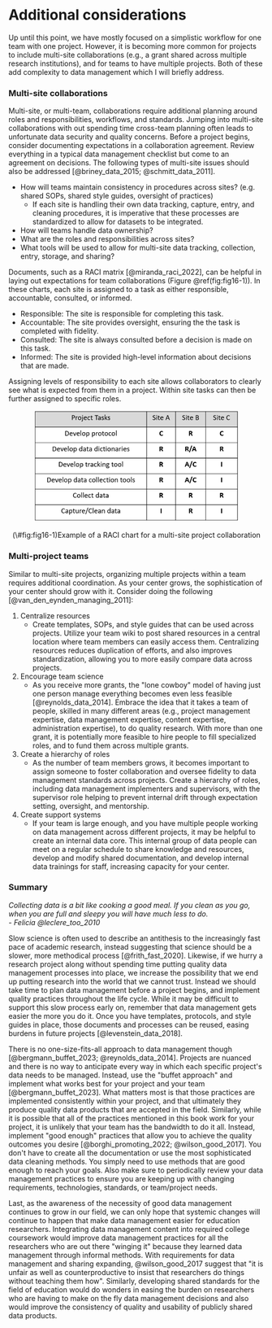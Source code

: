 # Additional considerations

Up until this point, we have mostly focused on a simplistic workflow for one team with one project. However, it is becoming more common for projects to include multi-site collaborations (e.g., a grant shared across multiple research institutions), and for teams to have multiple projects. Both of these add complexity to data management which I will briefly address.

### Multi-site collaborations

Multi-site, or multi-team, collaborations require additional planning around roles and responsibilities, workflows, and standards. Jumping into multi-site collaborations with out spending time cross-team planning often leads to unfortunate data security and quality concerns. Before a project begins, consider documenting expectations in a collaboration agreement. Review everything in a typical data management checklist but come to an agreement on decisions. The following types of multi-site issues should also be addressed [@briney_data_2015; @schmitt_data_2011].

- How will teams maintain consistency in procedures across sites? (e.g. shared SOPs, shared style guides, oversight of practices)
  - If each site is handling their own data tracking, capture, entry, and cleaning procedures, it is imperative that these processes are standardized to allow for datasets to be integrated.
- How will teams handle data ownership?
- What are the roles and responsibilities across sites?
- What tools will be used to allow for multi-site data tracking, collection, entry, storage, and sharing?

Documents, such as a RACI matrix [@miranda_raci_2022], can be helpful in laying out expectations for team collaborations (Figure \@ref(fig:fig16-1)). In these charts, each site is assigned to a task as either responsible, accountable, consulted, or informed. 

- Responsible: The site is responsible for completing this task.
- Accountable: The site provides oversight, ensuring the the task is completed with fidelity.
- Consulted: The site is always consulted before a decision is made on this task.
- Informed: The site is provided high-level information about decisions that are made.

Assigning levels of responsibility to each site allows collaborators to clearly see what is expected from them in a project. Within site tasks can then be further assigned to specific roles.

<div class="figure" style="text-align: center">
<img src="img/raci.PNG" alt="Example of a RACI chart for a multi-site project collaboration" width="80%" />
<p class="caption">(\#fig:fig16-1)Example of a RACI chart for a multi-site project collaboration</p>
</div>

### Multi-project teams

Similar to multi-site projects, organizing multiple projects within a team requires additional coordination. As your center grows, the sophistication of your center should grow with it. Consider doing the following [@van_den_eynden_managing_2011]:

1. Centralize resources
    - Create templates, SOPs, and style guides that can be used across projects. Utilize your team wiki to post shared resources in a central location where team members can easily access them.  Centralizing resources reduces duplication of efforts, and also improves standardization, allowing you to more easily compare data across projects. 
2. Encourage team science
    - As you receive more grants, the "lone cowboy" model of having just one person manage everything becomes even less feasible [@reynolds_data_2014]. Embrace the idea that it takes a team of people, skilled in many different areas (e.g., project management expertise, data management expertise, content expertise, administration expertise), to do quality research. With more than one grant, it is potentially more feasible to hire people to fill specialized roles, and to fund them across multiple grants.
3. Create a hierarchy of roles
    - As the number of team members grows, it becomes important to assign someone to foster collaboration and oversee fidelity to data management standards across projects. Create a hierarchy of roles, including data management implementers and supervisors, with the supervisor role helping to prevent internal drift through expectation setting, oversight, and mentorship. 
4. Create support systems
    - If your team is large enough, and you have multiple people working on data management across different projects, it may be helpful to create an internal data core. This internal group of data people can meet on a regular schedule to share knowledge and resources, develop and modify shared documentation, and develop internal data trainings for staff, increasing capacity for your center.


### Summary

*Collecting data is a bit like cooking a good meal. If you clean as you go, when you are full and sleepy you will have much less to do.*<br> *- Felicia @leclere_too_2010*

Slow science is often used to describe an antithesis to the increasingly fast pace of academic research, instead suggesting that science should be a slower, more methodical process [@frith_fast_2020]. Likewise, if we hurry a research project along without spending time putting quality data management processes into place, we increase the possibility that we end up putting research into the world that we cannot trust. Instead we should take time to plan data management before a project begins, and implement quality practices throughout the life cycle. While it may be difficult to support this slow process early on, remember that data management gets easier the more you do it. Once you have templates, protocols, and style guides in place, those documents and processes can be reused, easing burdens in future projects [@levenstein_data_2018].

There is no one-size-fits-all approach to data management though [@bergmann_buffet_2023; @reynolds_data_2014]. Projects are nuanced and there is no way to anticipate every way in which each specific project's data needs to be managed. Instead, use the "buffet approach" and implement what works best for your project and your team [@bergmann_buffet_2023]. What matters most is that those practices are implemented consistently within your project, and that ultimately they produce quality data products that are accepted in the field. Similarly, while it is possible that all of the practices mentioned in this book work for your project, it is unlikely that your team has the bandwidth to do it all. Instead, implement "good enough" practices that allow you to achieve the quality outcomes you desire [@borghi_promoting_2022; @wilson_good_2017]. You don't have to create all the documentation or use the most sophisticated data cleaning methods. You simply need to use methods that are good enough to reach your goals. Also make sure to periodically review your data management practices to ensure you are keeping up with changing requirements, technologies, standards, or team/project needs.

Last, as the awareness of the necessity of good data management continues to grow in our field, we can only hope that systemic changes will continue to happen that make data management easier for education researchers. Integrating data management content into required college coursework would improve data management practices for all the researchers who are out there "winging it" because they learned data management through informal methods. With requirements for data management and sharing expanding, @wilson_good_2017 suggest that "it is unfair as well as counterproductive to insist that researchers do things without teaching them how". Similarly, developing shared standards for the field of education would do wonders in easing the burden on researchers who are having to make on the fly data management decisions and also would improve the consistency of quality and usability of publicly shared data products.
